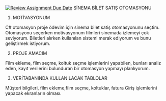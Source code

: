 [![Review Assignment Due Date](https://classroom.github.com/assets/deadline-readme-button-24ddc0f5d75046c5622901739e7c5dd533143b0c8e959d652212380cedb1ea36.svg)](https://classroom.github.com/a/uelKf0-p)
SİNEMA BİLET SATIŞ OTOMASYONU
1) MOTİVASYONUM

C# otomasyon proje ödevim için sinema bilet satiş otomasyonunu seçtim. Otomasyonu seçerken motivasyonum filmleri sinemada izlemeyi çok seviyorum. Biletleri alırken kullanılan sistemi merak ediyorum ve bunu geliştirmek istiyorum.

2) PROJE AMACIM

Film ekleme, film seçme, koltuk seçme işlemlerini yapabilen, bunları analiz eden, kayıt verilerini bulunduran bir otomasyon yapmayı planlıyorum. 


3) VERİTABANINDA KULLANILACAK TABLOLAR

Müşteri bilgileri, film ekleme,film seçme, koltuklar, fatura
Giriş işlemlerini yapacak ekranların olması.
